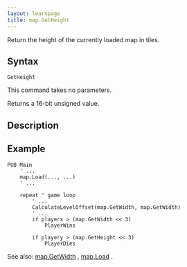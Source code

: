 ```yaml
---
layout: learnpage
title: map.GetHeight
--- 
```


Return the height of the currently loaded map in tiles.

## Syntax

    GetHeight

This command takes no parameters.

Returns a 16-bit unsigned value.

## Description

## Example

    PUB Main
        ' ...
        map.Load(..., ...)
        ' ...
     
        repeat ' game loop
            ' ...
            CalculateLevelOffset(map.GetWidth, map.GetWidth)
            ' ...
            if playerx > (map.GetWidth << 3)
                PlayerWins
     
            if playery > (map.GetHeight << 3)
                PlayerDies

See also: [map.GetWidth](map.GetWidth.html) , [map.Load](map.Load.html)
.


